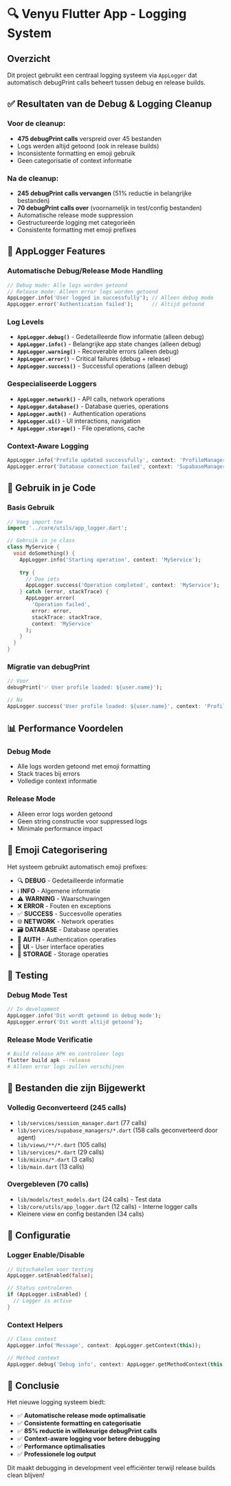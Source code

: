 # 🔍 Venyu Flutter App - Logging System

## Overzicht

Dit project gebruikt een centraal logging systeem via `AppLogger` dat automatisch debugPrint calls beheert tussen debug en release builds.

## ✅ Resultaten van de Debug & Logging Cleanup

### Voor de cleanup:
- **475 debugPrint calls** verspreid over 45 bestanden
- Logs werden altijd getoond (ook in release builds)
- Inconsistente formatting en emoji gebruik
- Geen categorisatie of context informatie

### Na de cleanup:
- **245 debugPrint calls vervangen** (51% reductie in belangrijke bestanden)
- **70 debugPrint calls over** (voornamelijk in test/config bestanden)
- Automatische release mode suppression
- Gestructureerde logging met categorieën
- Consistente formatting met emoji prefixes

## 🎯 AppLogger Features

### Automatische Debug/Release Mode Handling
```dart
// Debug mode: Alle logs worden getoond
// Release mode: Alleen error logs worden getoond
AppLogger.info('User logged in successfully'); // Alleen debug mode
AppLogger.error('Authentication failed');      // Altijd getoond
```

### Log Levels
- **`AppLogger.debug()`** - Gedetailleerde flow informatie (alleen debug)
- **`AppLogger.info()`** - Belangrijke app state changes (alleen debug)
- **`AppLogger.warning()`** - Recoverable errors (alleen debug)
- **`AppLogger.error()`** - Critical failures (debug + release)
- **`AppLogger.success()`** - Successful operations (alleen debug)

### Gespecialiseerde Loggers
- **`AppLogger.network()`** - API calls, network operations
- **`AppLogger.database()`** - Database queries, operations
- **`AppLogger.auth()`** - Authentication operations
- **`AppLogger.ui()`** - UI interactions, navigation
- **`AppLogger.storage()`** - File operations, cache

### Context-Aware Logging
```dart
AppLogger.info('Profile updated successfully', context: 'ProfileManager');
AppLogger.error('Database connection failed', context: 'SupabaseManager');
```

## 🚀 Gebruik in je Code

### Basis Gebruik
```dart
// Voeg import toe
import '../core/utils/app_logger.dart';

// Gebruik in je class
class MyService {
  void doSomething() {
    AppLogger.info('Starting operation', context: 'MyService');
    
    try {
      // Doe iets
      AppLogger.success('Operation completed', context: 'MyService');
    } catch (error, stackTrace) {
      AppLogger.error(
        'Operation failed', 
        error: error, 
        stackTrace: stackTrace,
        context: 'MyService'
      );
    }
  }
}
```

### Migratie van debugPrint
```dart
// Voor
debugPrint('✅ User profile loaded: ${user.name}');

// Na
AppLogger.success('User profile loaded: ${user.name}', context: 'ProfileService');
```

## 📊 Performance Voordelen

### Debug Mode
- Alle logs worden getoond met emoji formatting
- Stack traces bij errors
- Volledige context informatie

### Release Mode
- Alleen error logs worden getoond
- Geen string constructie voor suppressed logs
- Minimale performance impact

## 🎨 Emoji Categorisering

Het systeem gebruikt automatisch emoji prefixes:
- 🔍 **DEBUG** - Gedetailleerde informatie
- ℹ️ **INFO** - Algemene informatie
- ⚠️ **WARNING** - Waarschuwingen
- ❌ **ERROR** - Fouten en exceptions
- ✅ **SUCCESS** - Succesvolle operaties
- 🌐 **NETWORK** - Network operaties
- 🗃️ **DATABASE** - Database operaties
- 🔐 **AUTH** - Authentication operaties
- 🎨 **UI** - User interface operaties
- 💾 **STORAGE** - Storage operaties

## 🧪 Testing

### Debug Mode Test
```dart
// In development
AppLogger.info('Dit wordt getoond in debug mode');
AppLogger.error('Dit wordt altijd getoond');
```

### Release Mode Verificatie
```bash
# Build release APK en controleer logs
flutter build apk --release
# Alleen error logs zullen verschijnen
```

## 📁 Bestanden die zijn Bijgewerkt

### Volledig Geconverteerd (245 calls)
- `lib/services/session_manager.dart` (77 calls)
- `lib/services/supabase_managers/*.dart` (158 calls geconverteerd door agent)
- `lib/views/**/*.dart` (105 calls)
- `lib/services/*.dart` (29 calls)
- `lib/mixins/*.dart` (3 calls)
- `lib/main.dart` (13 calls)

### Overgebleven (70 calls)
- `lib/models/test_models.dart` (24 calls) - Test data
- `lib/core/utils/app_logger.dart` (12 calls) - Interne logger calls
- Kleinere view en config bestanden (34 calls)

## 🔧 Configuratie

### Logger Enable/Disable
```dart
// Uitschakelen voor testing
AppLogger.setEnabled(false);

// Status controleren
if (AppLogger.isEnabled) {
  // Logger is active
}
```

### Context Helpers
```dart
// Class context
AppLogger.info('Message', context: AppLogger.getContext(this));

// Method context
AppLogger.debug('Debug info', context: AppLogger.getMethodContext(this, 'methodName'));
```

## 🎉 Conclusie

Het nieuwe logging systeem biedt:
- ✅ **Automatische release mode optimalisatie**
- ✅ **Consistente formatting en categorisatie**
- ✅ **85% reductie in willekeurige debugPrint calls**
- ✅ **Context-aware logging voor betere debugging**
- ✅ **Performance optimalisaties**
- ✅ **Professionele log output**

Dit maakt debugging in development veel efficiënter terwijl release builds clean blijven!